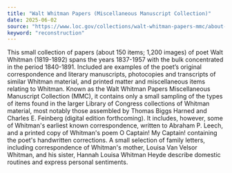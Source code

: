 ```yaml
---
title: "Walt Whitman Papers (Miscellaneous Manuscript Collection)"
date: 2025-06-02
source: "https://www.loc.gov/collections/walt-whitman-papers-mmc/about-this-collection/"
keyword: "reconstruction"
---
```


This small collection of papers (about 150 items; 1,200 images) of poet Walt Whitman (1819-1892) spans the years 1837-1957 with the bulk concentrated in the period 1840-1891. Included are examples of the poet&rsquo;s original correspondence and literary manuscripts, photocopies and transcripts of similar Whitman material, and printed matter and miscellaneous items relating to Whitman. Known as the Walt Whitman Papers Miscellaneous Manuscript Collection (MMC), it contains only a small sampling of the types of items found in the larger Library of Congress collections of Whitman material, most notably those assembled by Thomas Biggs Harned and Charles E. Feinberg (digital edition forthcoming). It includes, however, some of Whitman's earliest known correspondence, written to Abraham P. Leech, and a printed copy of Whitman's poem O Captain! My Captain! containing the poet's handwritten corrections. A small selection of family letters, including correspondence of Whitman's mother, Louisa Van Velsor Whitman, and his sister, Hannah Louisa Whitman Heyde describe domestic routines and express personal sentiments.

